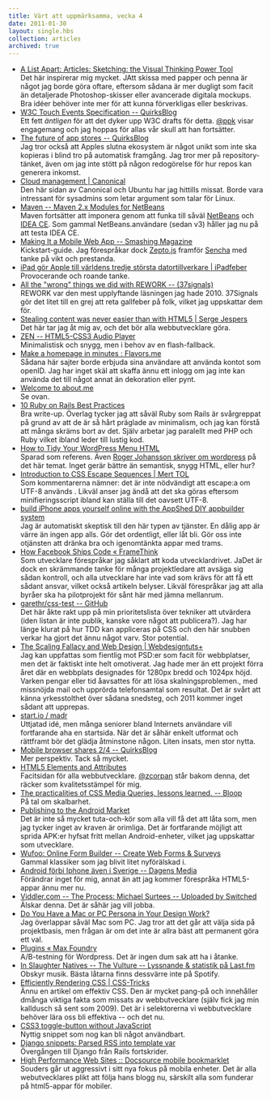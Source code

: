 ```yaml
---
title: Värt att uppmärksamma, vecka 4
date: 2011-01-30
layout: single.hbs
collection: articles
archived: true
---
```

-   [A List Apart: Articles: Sketching: the Visual Thinking Power
    Tool](http://www.alistapart.com/articles/sketching-the-visual-thinking-power-tool/)\
    Det här inspirerar mig mycket. JAtt skissa med papper och penna är
    något jag borde göra oftare, eftersom sådana är mer dugligt som
    facit än detaljerade Photoshop-skisser eller avancerade digitala
    mockups. Bra idéer behöver inte mer för att kunna förverkligas eller
    beskrivas.
-   [W3C Touch Events Specification --
    QuirksBlog](http://www.quirksmode.org/blog/archives/2011/01/w3c_touch_event.html)\
    Ett fett *äntligen* för att det dyker upp W3C drafts för detta.
    [\@ppk](http://twitter.com/ppk) visar engagemang och jag hoppas för
    allas vår skull att han fortsätter.
-   [The future of app stores --
    QuirksBlog](http://www.quirksmode.org/blog/archives/2011/01/the_future_of_a.html)\
    Jag tror också att Apples slutna ekosystem är något unikt som inte
    ska kopieras i blind tro på automatisk framgång. Jag tror mer på
    repository-tänket, även om jag inte stött på någon redogörelse för
    hur repos kan generera inkomst.
-   [Cloud management \|
    Canonical](http://www.canonical.com/enterprise-services/ubuntu-advantage/landscape/cloud-management)\
    Den här sidan av Canonical och Ubuntu har jag hittills missat. Borde
    vara intressant för sysadmins som letar argument som talar för
    Linux.
-   [Maven -- Maven 2.x Modules for
    NetBeans](http://maven.apache.org/netbeans-module.html)\
    Maven fortsätter att imponera genom att funka till såväl
    [NetBeans](http://netbeans.org) och [IDEA
    CE](http://www.jetbrains.com/idea/). Som gammal NetBeans.användare
    (sedan v3) håller jag nu på att testa IDEA CE.
-   [Making It a Mobile Web App -- Smashing
    Magazine](http://www.smashingmagazine.com/2011/01/26/making-it-a-mobile-web-app/)\
    Kickstart-guide. Jag förespråkar dock [Zepto.js](http://zeptojs.com)
    framför [Sencha](http://sencha.com) med tanke på vikt och prestanda.
-   [iPad gör Apple till världens tredje största datortillverkare \|
    iPadfeber](http://feber.se/ipad/art/199823/ipad_gr_apple_till_vrldens_tre/)\
    Provocerande och roande tanke.
-   [All the "wrong" things we did with REWORK --
    (37signals)](http://37signals.com/svn/posts/2746-all-the-wrong-things-we-did-with-rework)\
    REWORK var den mest upplyftande läsningen jag hade 2010. 37Signals
    gör det litet till en grej att reta gallfeber på folk, vilket jag
    uppskattar dem för.
-   [Stealing content was never easier than with HTML5 \| Serge
    Jespers](http://www.webkitchen.be/2011/01/26/stealing-content-was-never-easier-than-with-html5/)\
    Det här tar jag åt mig av, och det bör alla webbutvecklare göra.
-   [ZEN -- HTML5-CSS3 Audio
    Player](http://lab.simurai.com/ui/zen-player/)\
    Minimalistisk och snygg, men i behov av en flash-fallback.
-   [Make a homepage in minutes : Flavors.me](http://flavors.me/)\
    Sådana här sajter borde erbjuda sina användare att använda kontot
    som openID. Jag har inget skäl att skaffa ännu ett inlogg om jag
    inte kan använda det till något annat än dekoration eller pynt.
-   [Welcome to about.me](https://about.me/)\
    Se ovan.
-   [10 Ruby on Rails Best
    Practices](http://blogs.sitepoint.com/2011/01/26/10-ruby-on-rails-best-practices/)\
    Bra write-up. Överlag tycker jag att såväl Ruby som Rails är
    svårgreppat på grund av att de är så hårt präglade av minimalism,
    och jag kan förstå att många skräms bort av det. Själv arbetar jag
    paralellt med PHP och Ruby vilket ibland leder till lustig kod.
-   [How to Tidy Your WordPress Menu
    HTML](http://blogs.sitepoint.com/2011/01/26/wordpress-menu-html-tidy/)\
    Sparad som referens. Även [Roger Johansson skriver om
    wordpress](http://456bereastreet.com/archive/categories/wordpress/)
    på det här temat. Inget gerär bättre än semantisk, snygg HTML, eller
    hur?
-   [Introduction to CSS Escape Sequences \| Mert
    TOL](http://www.merttol.com/articles/web/code/introduction-to-css-escape-sequences.html)\
    Som kommentarerna nämner: det är inte nödvändigt att escape:a om
    UTF-8 används . Likväl anser jag ändå att det ska göras eftersom
    minifieringsscript ibland kan ställa till det oavsett UTF-8.
-   [build iPhone apps yourself online with the AppShed DIY appbuilder
    system](http://www.appshed.com/)\
    Jag är automatiskt skeptisk till den här typen av tjänster. En dålig
    app är värre än ingen app alls. Gör det ordentligt, eller låt bli.
    Gör oss inte otjänsten att dränka bra och igenomtänkta appar med
    trams.
-   [How Facebook Ships Code «
    FrameThink](http://framethink.wordpress.com/2011/01/17/how-facebook-ships-code/)\
    Som utvecklare förespråkar jag såklart att koda utvecklardrivet.
    JaDet är dock en skrämmande tanke för många projektledare att avsäga
    sig sådan kontroll, och alla utvecklare har inte vad som krävs för
    att få ett sådant ansvar, vilket också artikeln belyser. Likväl
    förespråkar jag att alla byråer ska ha pilotprojekt för sånt här med
    jämna mellanrum.
-   [garethr/css-test -- GitHub](https://github.com/garethr/css-test)\
    Det här åkte rakt upp på min prioritetslista över tekniker att
    utvärdera (iden listan är inte publik, kanske vore något att
    publicera?). Jag har länge klurat på hur TDD kan appliceras på CSS
    och den här snubben verkar ha gjort det ännu något varv. Stor
    potential.
-   [The Scaling Fallacy and Web Design \|
    Webdesigntuts+](http://webdesign.tutsplus.com/articles/design-theory/the-scaling-fallacy-and-web-design/)\
    Jag kan uppfattas som fientlig mot PSD:er som facit för webbplatser,
    men det är faktiskt inte helt omotiverat. Jag hade mer än ett
    projekt förra året där en webbplats designades för 1280px bredd och
    1024px höjd. Varken pengar eller tid åavsattes för att lösa
    skalningsproblemen., med missnöjda mail och upprörda telefonsamtal
    som resultat. Det är svårt att känna yrkesstolthet över sådana
    snedsteg, och 2011 kommer inget sådant att upprepas.
-   [start.io / madr](http://start.io/madr)\
    Uttjatad idé, men många seniorer bland Internets användare vill
    fortfarande aha en startsida. När det är såhär enkelt utformat och
    rättframt bör det glädja åtminstone någon. Liten insats, men stor
    nytta.
-   [Mobile browser shares 2/4 --
    QuirksBlog](http://www.quirksmode.org/blog/archives/2011/01/mobile_browser_2.html)\
    Mer perspektiv. Tack så mycket.
-   [HTML5 Elements and
    Attributes](http://simon.html5.org/html5-elements)\
    Facitsidan för alla webbutvecklare.
    [\@zcorpan](http://twitter.com/zcorpan%5D) står bakom denna, det
    räcker som kvalitetsstämpel för mig.
-   [The practicalities of CSS Media Queries, lessons learned. --
    Bloop](http://blog.bloop.co/the-practicalities-of-css-media-queries-lesso)\
    På tal om skalbarhet.
-   [Publishing to the Android
    Market](http://developer.appcelerator.com/doc/mobile/android_market)\
    Det är inte så mycket tuta-och-kör som alla vill få det att låta
    som, men jag tycker inget av kraven är orimliga. Det är fortfarande
    möjligt att sprida APK:er hyfsat fritt mellan Android-enheter,
    vilket jag uppskattar som utvecklare.
-   [Wufoo: Online Form Builder -- Create Web Forms &
    Surveys](http://wufoo.com/)\
    Gammal klassiker som jag blivit litet nyförälskad i.
-   [Android förbi Iphone även i Sverige -- Dagens
    Media](http://www.dagensmedia.se/nyheter/dig/article3081018.ece)\
    Förändrar inget för mig, annat än att jag kommer förespråka
    HTML5-appar ännu mer nu.
-   [Viddler.com -- The Process: Michael Surtees -- Uploaded by
    Switched](http://www.viddler.com/explore/Switched/videos/60/)\
    Älskar denna. Det är såhär jag vill jobba.
-   [Do You Have a Mac or PC Persona in Your Design
    Work?](http://sixrevisions.com/project-management/do-you-have-a-mac-or-pc-persona-in-your-design-work/)\
    Jag överlappar såväl Mac som PC. Jag tror att det går att välja sida
    på projektbasis, men frågan är om det inte är allra bäst att
    permanent göra ett val.
-   [Plugins « Max Foundry](http://maxfoundry.com/plugins/#)\
    A/B-testning för Wordpress. Det är ingen dum sak att ha i åtanke.
-   [In Slaughter Natives -- The Vulture -- Lyssnande & statistik på
    Last.fm](http://www.lastfm.se/music/In+Slaughter+Natives/_/The+Vulture)\
    Obskyr musik. Bästa låtarna finns dessvärre inte på Spotify.
-   [Efficiently Rendering CSS \|
    CSS-Tricks](http://css-tricks.com/efficiently-rendering-css/)\
    Ännu en artikel om effektiv CSS. Den är mycket pang-på och
    innehåller dmånga viktiga fakta som missats av webbutvecklare (själv
    fick jag min kalldusch så sent som 2009). Det är i selektorerna vi
    webbutvecklare behöver lära oss bli effektiva -- och det nu.
-   [CSS3 toggle-button without
    JavaScript](http://lab.simurai.com/css/toggle/#box)\
    Nyttig snippet som nog kan bli något användbart.
-   [Django snippets: Parsed RSS into template
    var](http://djangosnippets.org/snippets/852/)\
    Övergången till Django från Rails fortskrider.
-   [High Performance Web Sites :: Docsource mobile
    bookmarklet](http://www.stevesouders.com/blog/2011/01/24/docsource-mobile-bookmarklet/)\
    Souders går ut aggressivt i sitt nya fokus på mobila enheter. Det är
    alla webutvecklares plikt att följa hans blogg nu, särskilt alla som
    funderar på html5-appar för mobiler.